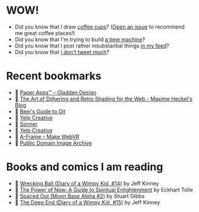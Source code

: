 # WOW!

- Did you know that I draw [coffee cups](https://papercups.mamuso.net/)? ([Open an issue](https://github.com/mamuso/papercups/issues) to recommend me great coffee places!)
- Did you know that I'm trying to build [a time machine](https://github.com/mamuso/fluxcapacitor)?
- Did you know that I post rather insubstantial things [in my feed](https://feed.mamuso.net/)?
- Did you know that [I don't tweet much](https://twitter.com/mamuso)?

# Recent bookmarks

- 👀 [Paper Apps™ – Gladden Design](https://gladdendesign.com/collections/paper-apps)
- 👀 [The Art of Dithering and Retro Shading for the Web - Maxime Heckel's Blog](https://blog.maximeheckel.com/posts/the-art-of-dithering-and-retro-shading-web/)
- 👀 [Beej's Guide to Git](https://beej.us/guide/bggit/)
- 👀 [Yelp Creative](https://www.yelp-creative.com/style-guide)
- 👀 [Sonner](https://sonner.emilkowal.ski/)
- 👀 [Yelp Creative](https://www.yelp-creative.com/)
- 👀 [A-Frame – Make WebVR](https://aframe.io/)
- 👀 [Public Domain Image Archive](https://pdimagearchive.org/)


# Books and comics I am reading

- 📘 [Wrecking Ball (Diary of a Wimpy Kid, #14)](https://www.goodreads.com/book/show/44091234) by Jeff Kinney
- 📘 [The Power of Now: A Guide to Spiritual Enlightenment](https://www.goodreads.com/book/show/6512869) by Eckhart Tolle
- 📘 [Spaced Out (Moon Base Alpha #2)](https://www.goodreads.com/book/show/26022750) by Stuart Gibbs
- 📘 [The Deep End (Diary of a Wimpy Kid, #15)](https://www.goodreads.com/book/show/51468119) by Jeff Kinney

